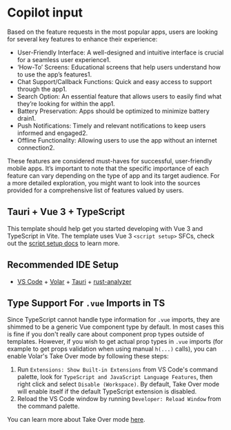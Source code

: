 
# Copilot input

Based on the feature requests in the most popular apps, users are looking for several key features to enhance their experience:

- User-Friendly Interface: A well-designed and intuitive interface is crucial for a seamless user experience1.
- ‘How-To’ Screens: Educational screens that help users understand how to use the app’s features1.
- Chat Support/Callback Functions: Quick and easy access to support through the app1.
- Search Option: An essential feature that allows users to easily find what they’re looking for within the app1.
- Battery Preservation: Apps should be optimized to minimize battery drain1.
- Push Notifications: Timely and relevant notifications to keep users informed and engaged2.
- Offline Functionality: Allowing users to use the app without an internet connection2.

These features are considered must-haves for successful, user-friendly mobile apps. It’s important to note that the specific importance of each feature can vary depending on the type of app and its target audience. For a more detailed exploration, you might want to look into the sources provided for a comprehensive list of features valued by users.

## Tauri + Vue 3 + TypeScript

This template should help get you started developing with Vue 3 and TypeScript in Vite. The template uses Vue 3 `<script setup>` SFCs, check out the [script setup docs](https://v3.vuejs.org/api/sfc-script-setup.html#sfc-script-setup) to learn more.

## Recommended IDE Setup

- [VS Code](https://code.visualstudio.com/) + [Volar](https://marketplace.visualstudio.com/items?itemName=Vue.volar) + [Tauri](https://marketplace.visualstudio.com/items?itemName=tauri-apps.tauri-vscode) + [rust-analyzer](https://marketplace.visualstudio.com/items?itemName=rust-lang.rust-analyzer)

## Type Support For `.vue` Imports in TS

Since TypeScript cannot handle type information for `.vue` imports, they are shimmed to be a generic Vue component type by default. In most cases this is fine if you don't really care about component prop types outside of templates. However, if you wish to get actual prop types in `.vue` imports (for example to get props validation when using manual `h(...)` calls), you can enable Volar's Take Over mode by following these steps:

1. Run `Extensions: Show Built-in Extensions` from VS Code's command palette, look for `TypeScript and JavaScript Language Features`, then right click and select `Disable (Workspace)`. By default, Take Over mode will enable itself if the default TypeScript extension is disabled.
2. Reload the VS Code window by running `Developer: Reload Window` from the command palette.

You can learn more about Take Over mode [here](https://github.com/johnsoncodehk/volar/discussions/471).

